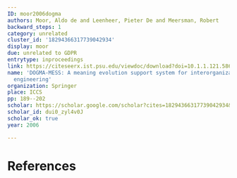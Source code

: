 ```yaml
---
ID: moor2006dogma
authors: Moor, Aldo de and Leenheer, Pieter De and Meersman, Robert
backward_steps: 1
category: unrelated
cluster_id: '18294366317739042934'
display: moor
due: unrelated to GDPR
entrytype: inproceedings
link: https://citeseerx.ist.psu.edu/viewdoc/download?doi=10.1.1.121.5864&rep=rep1&type=pdf
name: 'DOGMA-MESS: A meaning evolution support system for interorganizational ontology
  engineering'
organization: Springer
place: ICCS
pp: 189--202
scholar: https://scholar.google.com/scholar?cites=18294366317739042934&as_sdt=2005&sciodt=0,5&hl=en
scholar_id: dui0_zyl4v0J
scholar_ok: true
year: 2006

---
```


# References

